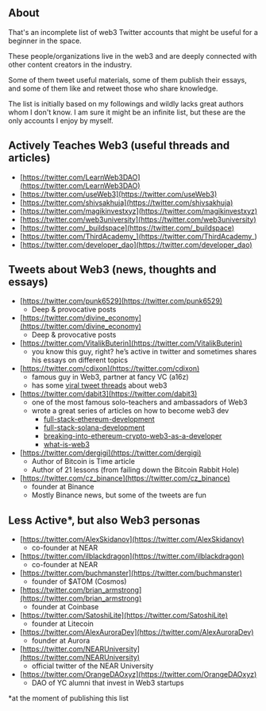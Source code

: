 ## About
That's an incomplete list of web3 Twitter accounts 
that might be useful for a beginner in the space. 

These people/organizations live in the web3 and are
deeply connected with other content creators in the industry. 

Some of them tweet useful materials, some of them publish their essays, and some of them like and retweet those who share knowledge.

The list is initially based on my followings and wildly lacks great authors whom I don't know. 
I am sure it might be an infinite list, but these are the only accounts I enjoy by myself.

## Actively Teaches Web3 (useful threads and articles)

- [https://twitter.com/LearnWeb3DAO](https://twitter.com/LearnWeb3DAO)
- [https://twitter.com/useWeb3](https://twitter.com/useWeb3)
- [https://twitter.com/shivsakhuja](https://twitter.com/shivsakhuja)
- [https://twitter.com/magikinvestxyz](https://twitter.com/magikinvestxyz)
- [https://twitter.com/web3university](https://twitter.com/web3university)
- [https://twitter.com/_buildspace](https://twitter.com/_buildspace)
- [https://twitter.com/ThirdAcademy_](https://twitter.com/ThirdAcademy_)
- [https://twitter.com/developer_dao](https://twitter.com/developer_dao)

## Tweets about Web3 (news, thoughts and essays)

- [https://twitter.com/punk6529](https://twitter.com/punk6529)
    - Deep & provocative posts
- [https://twitter.com/divine_economy](https://twitter.com/divine_economy)
    - Deep & provocative posts
- [https://twitter.com/VitalikButerin](https://twitter.com/VitalikButerin)
    - you know this guy, right? he’s active in twitter and sometimes shares his essays on different topics
- [https://twitter.com/cdixon](https://twitter.com/cdixon)
    - famous guy in Web3, partner at fancy VC (a16z)
    - has some [viral tweet threads](https://cdixon.mirror.xyz/TNOgrQGh_xUnBVO7wuYB-NMajrc3_0zN20-XznJRKlk) about web3
- [https://twitter.com/dabit3](https://twitter.com/dabit3)
    - one of the most famous solo-teachers and ambassadors of Web3
    - wrote a great series of articles on how to become web3 dev
        - [full-stack-ethereum-development](https://www.freecodecamp.org/news/full-stack-ethereum-development/)
        - [full-stack-solana-development](https://dev.to/edge-and-node/the-complete-guide-to-full-stack-solana-development-with-react-anchor-rust-and-phantom-3291)
        - [breaking-into-ethereum-crypto-web3-as-a-developer](https://www.freecodecamp.org/news/breaking-into-ethereum-crypto-web3-as-a-developer/)
        - [what-is-web3](https://www.freecodecamp.org/news/what-is-web3/)
- [https://twitter.com/dergigi](https://twitter.com/dergigi)
    - Author of Bitcoin is Time article
    - Author of 21 lessons (from failing down the Bitcoin Rabbit Hole)
- [https://twitter.com/cz_binance](https://twitter.com/cz_binance)
    - founder at Binance
    - Mostly Binance news, but some of the tweets are fun

## Less Active*, but also Web3 personas

- [https://twitter.com/AlexSkidanov](https://twitter.com/AlexSkidanov)
    - co-founder at NEAR
- [https://twitter.com/ilblackdragon](https://twitter.com/ilblackdragon)
    - co-founder at NEAR
- [https://twitter.com/buchmanster](https://twitter.com/buchmanster)
    - founder of $ATOM (Cosmos)
- [https://twitter.com/brian_armstrong](https://twitter.com/brian_armstrong)
    - founder at Coinbase
- [https://twitter.com/SatoshiLite](https://twitter.com/SatoshiLite)
    - founder at Litecoin
- [https://twitter.com/AlexAuroraDev](https://twitter.com/AlexAuroraDev)
    - founder at Aurora
- [https://twitter.com/NEARUniversity](https://twitter.com/NEARUniversity)
    - official twitter of the NEAR University
- [https://twitter.com/OrangeDAOxyz](https://twitter.com/OrangeDAOxyz)
    - DAO of YC alumni that invest in Web3 startups

*at the moment of publishing this list